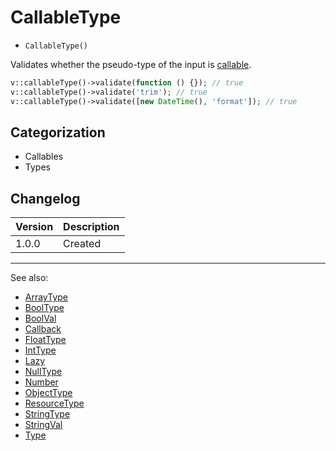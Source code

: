 # CallableType

- `CallableType()`

Validates whether the pseudo-type of the input is [callable](http://php.net/types.callable).

```php
v::callableType()->validate(function () {}); // true
v::callableType()->validate('trim'); // true
v::callableType()->validate([new DateTime(), 'format']); // true
```

## Categorization

- Callables
- Types

## Changelog

Version | Description
--------|-------------
  1.0.0 | Created

***
See also:

- [ArrayType](ArrayType.md)
- [BoolType](BoolType.md)
- [BoolVal](BoolVal.md)
- [Callback](Callback.md)
- [FloatType](FloatType.md)
- [IntType](IntType.md)
- [Lazy](Lazy.md)
- [NullType](NullType.md)
- [Number](Number.md)
- [ObjectType](ObjectType.md)
- [ResourceType](ResourceType.md)
- [StringType](StringType.md)
- [StringVal](StringVal.md)
- [Type](Type.md)
